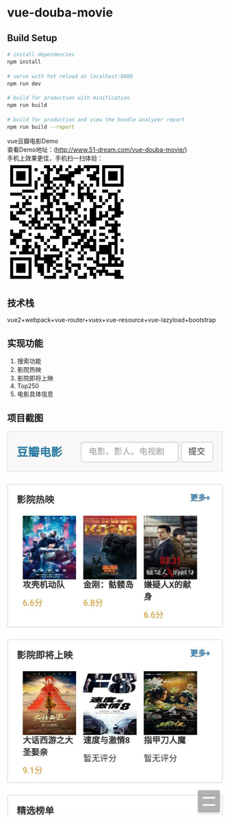 # vue-douba-movie



## Build Setup

``` bash
# install dependencies
npm install

# serve with hot reload at localhost:8080
npm run dev

# build for production with minification
npm run build

# build for production and view the bundle analyzer report
npm run build --report
```

vue豆瓣电影Demo  
查看Demo地址：(http://www.51-dream.com/vue-douba-movie/)  
手机上效果更佳，手机扫一扫体验：  
![Alt text](https://github.com/wangjx0212/GitImage/blob/master/Image/doubanmovie.png)

## 技术栈  
vue2+webpack+vue-router+vuex+vue-resource+vue-lazyload+bootstrap

## 实现功能  
1. 搜索功能
2. 影院热映
3. 影院即将上映
4. Top250
5. 电影具体信息


## 项目截图
 
![Alt text](https://github.com/wangjx0212/GitImage/blob/master/Image/IMG-6.jpg) 
